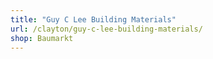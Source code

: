 ```yaml
---
title: "Guy C Lee Building Materials"
url: /clayton/guy-c-lee-building-materials/
shop: Baumarkt
---
```

